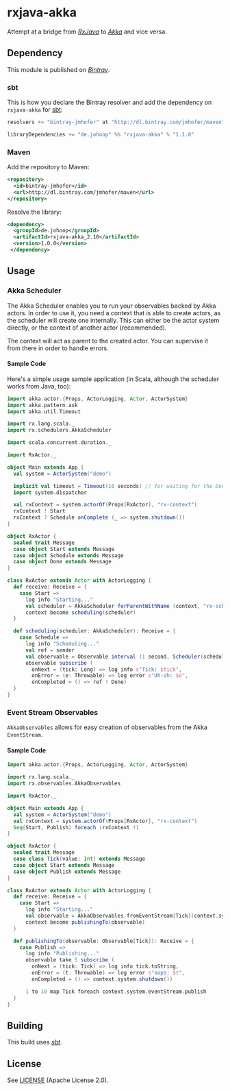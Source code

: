 # rxjava-akka

Attempt at a bridge from *[RxJava](https://github.com/Netflix/RxJava)* to *[Akka](http://akka.io)* and vice versa.

## Dependency

This module is published on *[Bintray](https://bintray.com/)*.

### sbt

This is how you declare the Bintray resolver and add the dependency on `rxjava-akka` for [sbt](http://scala-sbt.org):

```Scala
resolvers += "bintray-jmhofer" at "http://dl.bintray.com/jmhofer/maven"

libraryDependencies += "de.johoop" %% "rxjava-akka" % "1.1.0"
```

### Maven

Add the repository to Maven:

```XML
<repository>
  <id>bintray-jmhofer</id>
  <url>http://dl.bintray.com/jmhofer/maven</url>
</repository>
```

Resolve the library:

```XML
<dependency>
  <groupId>de.johoop</groupId>
  <artifactId>rxjava-akka_2.10</artifactId>
  <version>1.0.0</version>
 </dependency>
```

## Usage

### Akka Scheduler

The Akka Scheduler enables you to run your observables backed by Akka actors. In order to use it, you need a context
that is able to create actors, as the scheduler will create one internally. This can either be the actor system
directly, or the context of another actor (recommended).

The context will act as parent to the created actor. You can supervise it from there in order to handle errors.

#### Sample Code

Here's a simple usage sample application (in Scala, although the scheduler works from Java, too):

```Scala
import akka.actor.{Props, ActorLogging, Actor, ActorSystem}
import akka.pattern.ask
import akka.util.Timeout

import rx.lang.scala._
import rx.schedulers.AkkaScheduler

import scala.concurrent.duration._

import RxActor._

object Main extends App {
  val system = ActorSystem("demo")

  implicit val timeout = Timeout(10 seconds) // for waiting for the Done message
  import system.dispatcher

  val rxContext = system.actorOf(Props[RxActor], "rx-context")
  rxContext ! Start
  rxContext ? Schedule onComplete (_ => system.shutdown())
}

object RxActor {
  sealed trait Message
  case object Start extends Message
  case object Schedule extends Message
  case object Done extends Message
}

class RxActor extends Actor with ActorLogging {
  def receive: Receive = {
    case Start =>
      log info "Starting..."
      val scheduler = AkkaScheduler forParentWithName (context, "rx-scheduler")
      context become scheduling(scheduler)
  }

  def scheduling(scheduler: AkkaScheduler): Receive = {
    case Schedule =>
      log info "Scheduling..."
      val ref = sender
      val observable = Observable interval (1 second, Scheduler(scheduler)) take 5
      observable subscribe (
        onNext = (tick: Long) => log info s"Tick: $tick",
        onError = (e: Throwable) => log error s"Uh-oh: $e",
        onCompleted = () => ref ! Done)
  }
}
```

### Event Stream Observables

`AkkaObservables` allows for easy creation of observables from the Akka `EventStream`.

#### Sample Code

```Scala
import akka.actor.{Props, ActorLogging, Actor, ActorSystem}

import rx.lang.scala._
import rx.observables.AkkaObservables

import RxActor._

object Main extends App {
  val system = ActorSystem("demo")
  val rxContext = system.actorOf(Props[RxActor], "rx-context")
  Seq(Start, Publish) foreach (rxContext !)
}

object RxActor {
  sealed trait Message
  case class Tick(value: Int) extends Message
  case object Start extends Message
  case object Publish extends Message
}

class RxActor extends Actor with ActorLogging {
  def receive: Receive = {
    case Start =>
      log info "Starting..."
      val observable = AkkaObservables.fromEventStream[Tick](context.system, parent = Some(context))
      context become publishingTo(observable)
  }

  def publishingTo(observable: Observable[Tick]): Receive = {
    case Publish =>
      log info "Publishing..."
      observable take 5 subscribe (
        onNext = (tick: Tick) => log info tick.toString,
        onError = (t: Throwable) => log error s"oops: $t",
        onCompleted = () => context.system.shutdown())

      1 to 10 map Tick foreach context.system.eventStream.publish
  }
}
```

## Building

This build uses *[sbt](http://scala-sbt.org)*.

## License

See [LICENSE](https://github.com/jmhofer/rxjava-akka/blob/master/LICENSE) (Apache License 2.0).
